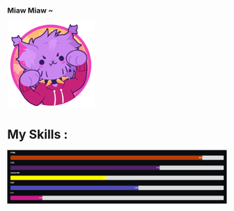 ### Miaw Miaw ~
<img style="height:200px; with:200px;" src="Woulfty (2).png">
<h1>My Skills :</h1>
<img style="with:200px;" src="Myskills.png">
<!--
**Woulfty/Woulfty** is a ✨ _special_ ✨ repository because its `README.md` (this file) appears on your GitHub profile.

Here are some ideas to get you started:

- 🔭 I’m currently working on ...
- 🌱 I’m currently learning ...
- 👯 I’m looking to collaborate on ...
- 🤔 I’m looking for help with ...
- 💬 Ask me about ...
- 📫 How to reach me: ...
- 😄 Pronouns: ...
- ⚡ Fun fact: ...
-->
